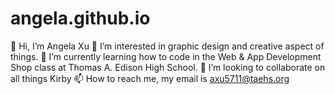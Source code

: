 # angela.github.io
👋 Hi, I’m Angela Xu
👀 I’m interested in graphic design and creative aspect of things.
🌱 I’m currently learning how to code in the Web & App Development Shop class at Thomas A. Edison High School.
💞️ I’m looking to collaborate on all things Kirby
📫 How to reach me, my email is axu5711@taehs.org
